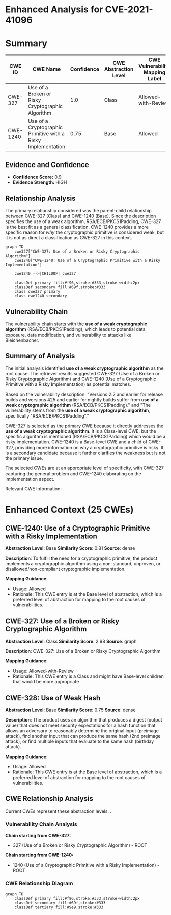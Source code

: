 # Enhanced Analysis for CVE-2021-41096

# Summary
| CWE ID  | CWE Name | Confidence | CWE Abstraction Level | CWE Vulnerability Mapping Label | CWE-Vulnerability Mapping Notes |
|--------------|--------------------------------------------------------------------|----------------|-------------------------|------------------------------------|--------------------------------------|
| CWE-327 | Use of a Broken or Risky Cryptographic Algorithm | 1.0 | Class | Allowed-with-Review | Primary CWE  |
| CWE-1240 | Use of a Cryptographic Primitive with a Risky Implementation | 0.75 | Base | Allowed | Secondary Candidate |

## Evidence and Confidence

*   **Confidence Score:** 0.9
*   **Evidence Strength:** HIGH

## Relationship Analysis
The primary relationship considered was the parent-child relationship between CWE-327 (Class) and CWE-1240 (Base). Since the description specifies the use of a weak algorithm, RSA/ECB/PKCS1Padding, CWE-327 is the best fit as a general classification. CWE-1240 provides a more specific reason for *why* the cryptographic primitive is considered weak, but it is not as direct a classification as CWE-327 in this context.

```mermaid
graph TD
    cwe327["CWE-327: Use of a Broken or Risky Cryptographic Algorithm"]
    cwe1240["CWE-1240: Use of a Cryptographic Primitive with a Risky Implementation"]
    
    cwe1240 -->|CHILDOF| cwe327
    
    classDef primary fill:#f96,stroke:#333,stroke-width:2px
    classDef secondary fill:#69f,stroke:#333
    class cwe327 primary
    class cwe1240 secondary
```

## Vulnerability Chain
The vulnerability chain starts with the **use of a weak cryptographic algorithm** (RSA/ECB/PKCS1Padding), which leads to potential data exposure, data modification, and vulnerability to attacks like Bleichenbacher.

## Summary of Analysis
The initial analysis identified **use of a weak cryptographic algorithm** as the root cause. The retriever results suggested CWE-327 (Use of a Broken or Risky Cryptographic Algorithm) and CWE-1240 (Use of a Cryptographic Primitive with a Risky Implementation) as potential matches.

Based on the vulnerability description: "Versions 2.2 and earlier for release builds and versions 425 and earlier for nightly builds suffer from **use of a weak cryptographic algorithm** (RSA/ECB/PKCS1Padding)." and "The vulnerability stems from the **use of a weak cryptographic algorithm**, specifically "RSA/ECB/PKCS1Padding"."

CWE-327 is selected as the primary CWE because it directly addresses the **use of a weak cryptographic algorithm**. It is a Class-level CWE, but the specific algorithm is mentioned (RSA/ECB/PKCS1Padding) which would be a risky implementation.
CWE-1240 is a Base-level CWE and a child of CWE-327, providing more information on why a cryptographic primitive is risky. It is a secondary candidate because it further clarifies the weakness but is not the primary issue.

The selected CWEs are at an appropriate level of specificity, with CWE-327 capturing the general problem and CWE-1240 elaborating on the implementation aspect.

Relevant CWE Information:

# Enhanced Context (25 CWEs)

## CWE-1240: Use of a Cryptographic Primitive with a Risky Implementation
**Abstraction Level**: Base
**Similarity Score**: 0.81
**Source**: dense

**Description**:
To fulfill the need for a cryptographic primitive, the product implements a cryptographic algorithm using a non-standard, unproven, or disallowed/non-compliant cryptographic implementation.

**Mapping Guidance**:
- Usage: Allowed
- Rationale: This CWE entry is at the Base level of abstraction, which is a preferred level of abstraction for mapping to the root causes of vulnerabilities.

## CWE-327: Use of a Broken or Risky Cryptographic Algorithm
**Abstraction Level**: Class
**Similarity Score**: 2.98
**Source**: graph

**Description**:
CWE-327: Use of a Broken or Risky Cryptographic Algorithm

**Mapping Guidance**:
- Usage: Allowed-with-Review
- Rationale: This CWE entry is a Class and might have Base-level children that would be more appropriate

## CWE-328: Use of Weak Hash
**Abstraction Level**: Base
**Similarity Score**: 0.75
**Source**: dense

**Description**:
The product uses an algorithm that produces a digest (output value) that does not meet security expectations for a hash function that allows an adversary to reasonably determine the original input (preimage attack), find another input that can produce the same hash (2nd preimage attack), or find multiple inputs that evaluate to the same hash (birthday attack).

**Mapping Guidance**:
- Usage: Allowed
- Rationale: This CWE entry is at the Base level of abstraction, which is a preferred level of abstraction for mapping to the root causes of vulnerabilities.


## CWE Relationship Analysis

Current CWEs represent these abstraction levels: .


### Vulnerability Chain Analysis

**Chain starting from CWE-327:**
- 327 (Use of a Broken or Risky Cryptographic Algorithm) - ROOT


**Chain starting from CWE-1240:**
- 1240 (Use of a Cryptographic Primitive with a Risky Implementation) - ROOT



### CWE Relationship Diagram

```mermaid
graph TD
    classDef primary fill:#f96,stroke:#333,stroke-width:2px
    classDef secondary fill:#69f,stroke:#333
    classDef tertiary fill:#9e9,stroke:#333
```